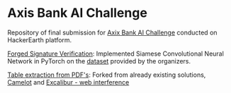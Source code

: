 # Axis Bank AI Challenge


Repository of final submission for [Axix Bank AI Challenge](https://www.hackerearth.com/sprints/axis-hackathon/) conducted on HackerEarth platform.

[Forged Signature Verification](https://github.com/ajinkyaT/AxisBank_AI_Challenge/tree/master/Forged_Signature_Verification): Implemented Siamese Convolutional Neural Network in PyTorch on the [dataset](https://s3-ap-southeast-1.amazonaws.com/he-public-data/sample_Signature333593f.zip) provided by the organizers.

[Table extraction from PDF's](https://github.com/ajinkyaT/AxisBank_AI_Challenge/tree/master/Table_Reading): Forked from already existing solutions, [Camelot](https://github.com/socialcopsdev/camelot) and [Excalibur - web interference](https://github.com/camelot-dev/excalibur)

